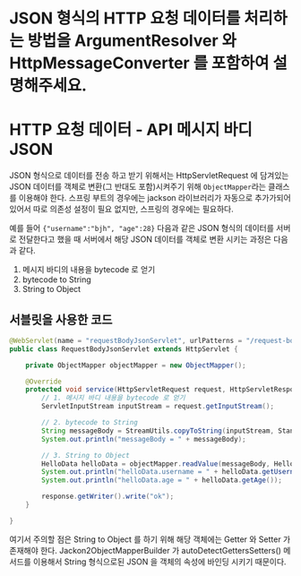 # JSON 형식의 HTTP 요청 데이터를 처리하는 방법을 ArgumentResolver 와 HttpMessageConverter 를 포함하여 설명해주세요.

# HTTP 요청 데이터 - API 메시지 바디 JSON

JSON 형식으로 데이터를 전송 하고 받기 위해서는 HttpServletRequest 에 담겨있는 JSON 데이터를 객체로 변환(그 반대도 포함)시켜주기 위해
`ObjectMapper`라는 클래스를 이용해야 한다. 스프링 부트의 경우에는 jackson 라이브러리가 자동으로 추가가되어있어서 따로 의존성 설정이 필요 없지만,
스프링의 경우에는 필요하다.

예를 들어 `{"username":"bjh", "age":28}` 다음과 같은 JSON 형식의 데이터를 서버로 전달한다고 했을 때 서버에서 해당 JSON 데이터를 객체로 변환 시키는 과정은 다음과 같다.

1. 메시지 바디의 내용을 bytecode 로 얻기
2. bytecode to String
3. String to Object

## 서블릿을 사용한 코드

```java
@WebServlet(name = "requestBodyJsonServlet", urlPatterns = "/request-body-json")
public class RequestBodyJsonServlet extends HttpServlet {

    private ObjectMapper objectMapper = new ObjectMapper();

    @Override
    protected void service(HttpServletRequest request, HttpServletResponse response) throws ServletException, IOException {
        // 1. 메시지 바디 내용을 bytecode 로 얻기
        ServletInputStream inputStream = request.getInputStream();

        // 2. bytecode to String
        String messageBody = StreamUtils.copyToString(inputStream, StandardCharsets.UTF_8); // {"username":"bjh", "age":28} 형식의 문자열
        System.out.println("messageBody = " + messageBody);

        // 3. String to Object
        HelloData helloData = objectMapper.readValue(messageBody, HelloData.class); 
        System.out.println("helloData.username = " + helloData.getUsername());
        System.out.println("helloData.age = " + helloData.getAge());

        response.getWriter().write("ok");
    }

}
```

여기서 주의할 점은 String to Object 를 하기 위해 해당 객체에는 Getter 와 Setter 가 존재해야 한다.
Jackon2ObjectMapperBuilder 가 autoDetectGettersSetters() 메서드를 이용해서 String 형식으로된 JSON 을 객체의 속성에 바인딩 시키기 때문이다.
